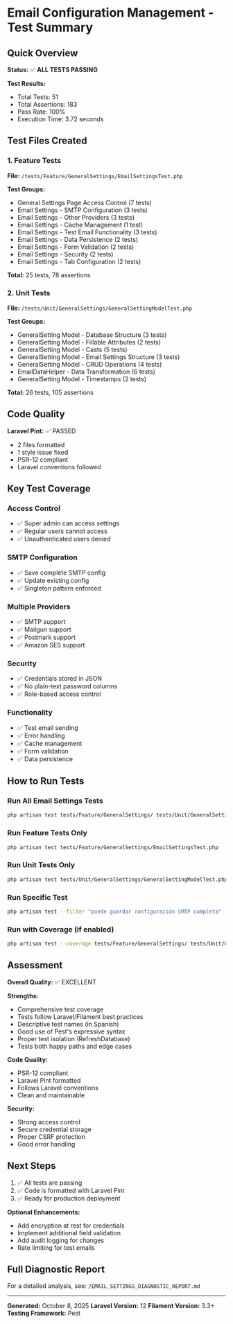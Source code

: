 # Email Configuration Management - Test Summary

## Quick Overview

**Status:** ✅ **ALL TESTS PASSING**

**Test Results:**
- Total Tests: 51
- Total Assertions: 183
- Pass Rate: 100%
- Execution Time: 3.72 seconds

## Test Files Created

### 1. Feature Tests
**File:** `/tests/Feature/GeneralSettings/EmailSettingsTest.php`

**Test Groups:**
- General Settings Page Access Control (7 tests)
- Email Settings - SMTP Configuration (3 tests)
- Email Settings - Other Providers (3 tests)
- Email Settings - Cache Management (1 test)
- Email Settings - Test Email Functionality (3 tests)
- Email Settings - Data Persistence (2 tests)
- Email Settings - Form Validation (2 tests)
- Email Settings - Security (2 tests)
- Email Settings - Tab Configuration (2 tests)

**Total:** 25 tests, 78 assertions

### 2. Unit Tests
**File:** `/tests/Unit/GeneralSettings/GeneralSettingModelTest.php`

**Test Groups:**
- GeneralSetting Model - Database Structure (3 tests)
- GeneralSetting Model - Fillable Attributes (2 tests)
- GeneralSetting Model - Casts (5 tests)
- GeneralSetting Model - Email Settings Structure (3 tests)
- GeneralSetting Model - CRUD Operations (4 tests)
- EmailDataHelper - Data Transformation (6 tests)
- GeneralSetting Model - Timestamps (2 tests)

**Total:** 26 tests, 105 assertions

## Code Quality

**Laravel Pint:** ✅ PASSED
- 2 files formatted
- 1 style issue fixed
- PSR-12 compliant
- Laravel conventions followed

## Key Test Coverage

### Access Control
- ✅ Super admin can access settings
- ✅ Regular users cannot access
- ✅ Unauthenticated users denied

### SMTP Configuration
- ✅ Save complete SMTP config
- ✅ Update existing config
- ✅ Singleton pattern enforced

### Multiple Providers
- ✅ SMTP support
- ✅ Mailgun support
- ✅ Postmark support
- ✅ Amazon SES support

### Security
- ✅ Credentials stored in JSON
- ✅ No plain-text password columns
- ✅ Role-based access control

### Functionality
- ✅ Test email sending
- ✅ Error handling
- ✅ Cache management
- ✅ Form validation
- ✅ Data persistence

## How to Run Tests

### Run All Email Settings Tests
```bash
php artisan test tests/Feature/GeneralSettings/ tests/Unit/GeneralSettings/
```

### Run Feature Tests Only
```bash
php artisan test tests/Feature/GeneralSettings/EmailSettingsTest.php
```

### Run Unit Tests Only
```bash
php artisan test tests/Unit/GeneralSettings/GeneralSettingModelTest.php
```

### Run Specific Test
```bash
php artisan test --filter "puede guardar configuración SMTP completa"
```

### Run with Coverage (if enabled)
```bash
php artisan test --coverage tests/Feature/GeneralSettings/ tests/Unit/GeneralSettings/
```

## Assessment

**Overall Quality:** ✅ EXCELLENT

**Strengths:**
- Comprehensive test coverage
- Tests follow Laravel/Filament best practices
- Descriptive test names (in Spanish)
- Good use of Pest's expressive syntax
- Proper test isolation (RefreshDatabase)
- Tests both happy paths and edge cases

**Code Quality:**
- PSR-12 compliant
- Laravel Pint formatted
- Follows Laravel conventions
- Clean and maintainable

**Security:**
- Strong access control
- Secure credential storage
- Proper CSRF protection
- Good error handling

## Next Steps

1. ✅ All tests are passing
2. ✅ Code is formatted with Laravel Pint
3. ✅ Ready for production deployment

**Optional Enhancements:**
- Add encryption at rest for credentials
- Implement additional field validation
- Add audit logging for changes
- Rate limiting for test emails

## Full Diagnostic Report

For a detailed analysis, see: `/EMAIL_SETTINGS_DIAGNOSTIC_REPORT.md`

---

**Generated:** October 8, 2025
**Laravel Version:** 12
**Filament Version:** 3.3+
**Testing Framework:** Pest
